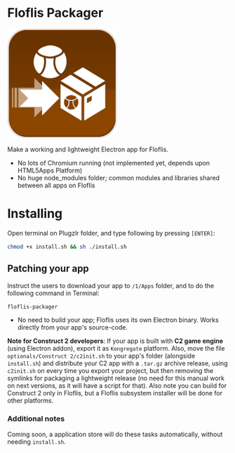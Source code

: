 # Floflis Packager

<img width="250px" src="icon.svg">

Make a working and lightweight Electron app for Floflis.

* No lots of Chromium running (not implemented yet, depends upon HTML5Apps Platform)
* No huge node_modules folder; common modules and libraries shared between all apps on Floflis

# Installing

Open terminal on Plugzlr folder, and type following by pressing `[ENTER]`:

```sh
chmod +x install.sh && sh ./install.sh
```

## Patching your app

Instruct the users to download your app to `/1/Apps` folder, and to do the following command in Terminal:

```bash
floflis-packager
```

* No need to build your app; Floflis uses its own Electron binary. Works directly from your app's source-code.

**Note for Construct 2 developers**: If your app is built with **C2 game engine** (using Electron addon), export it as `Kongregate` platform.
Also, move the file `optionals/Construct 2/c2init.sh` to your app's folder (alongside `install.sh`) and distribute your C2 app with a `.tar.gz` archive release, using `c2init.sh` on every time you export your project, but then removing the symlinks for packaging a lightweight release (no need for this manual work on next versions, as it will have a script for that). Also note you can build for Construct 2 only in Floflis, but a Floflis subsystem installer will be done for other platforms.

### Additional notes

Coming soon, a application store will do these tasks automatically, without needing `install.sh`.
